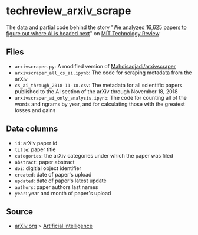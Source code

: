 # techreview_arxiv_scrape

The data and partial code behind the story "<a href='https://www.technologyreview.com/s/612768/we-analyzed-16625-papers-to-figure-out-where-ai-is-headed-next/'>We analyzed 16,625 papers to figure out where AI is headed next</a>" on <a href='https://www.technologyreview.com/'>MIT Technology Review</a>.

## Files
* `arxivscraper.py`: A modified version of <a href='https://github.com/Mahdisadjadi/arxivscraper'>Mahdisadjadi/arxivscraper</a>
* `arxivscraper_all_cs_ai.ipynb`: The code for scraping metadata from the arXiv
* `cs_ai_through_2018-11-18.csv`: The metadata for all scientific papers published to the AI section of the arXiv through November 18, 2018
* `arxivscraper_ai_only_analysis.ipynb`: The code for counting all of the words and ngrams by year, and for calculating those with the greatest losses and gains

## Data columns
* `id`: arXiv paper id
* `title`: paper title
* `categories`: the arXiv categories under which the paper was filed
* `abstract`: paper abstract
* `doi`: digitial object identifier
* `created`: date of paper's upload
* `updated`: date of paper's latest update
* `authors`: paper authors last names
* `year`: year and month of paper's upload

## Source
* <a href='https://arxiv.org/'>arXiv.org</a> > <a href='https://arxiv.org/list/cs.AI/recent'>Artificial intelligence</a> 
